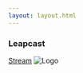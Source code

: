 ```yaml
---
layout: layout.html
---
```

### Leapcast

[Stream](/projects/stream)
![Logo](https://gyazo.com/bb7a116f0ad12244843ae086507be2e1.png)
